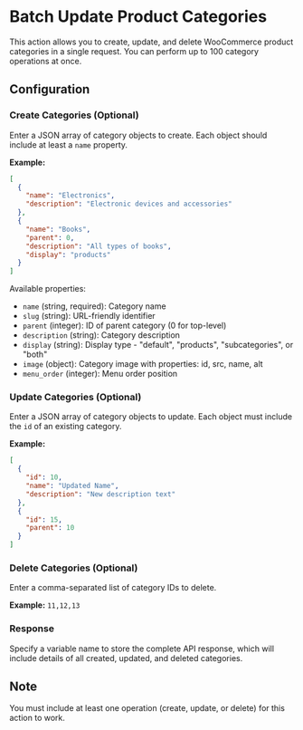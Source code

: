 # Batch Update Product Categories

This action allows you to create, update, and delete WooCommerce product categories in a single request. You can perform up to 100 category operations at once.

## Configuration

### Create Categories (Optional)
Enter a JSON array of category objects to create. Each object should include at least a `name` property.

**Example:**
```json
[
  {
    "name": "Electronics",
    "description": "Electronic devices and accessories"
  },
  {
    "name": "Books",
    "parent": 0,
    "description": "All types of books",
    "display": "products"
  }
]
```

Available properties:
- `name` (string, required): Category name
- `slug` (string): URL-friendly identifier
- `parent` (integer): ID of parent category (0 for top-level)
- `description` (string): Category description
- `display` (string): Display type - "default", "products", "subcategories", or "both"
- `image` (object): Category image with properties: id, src, name, alt
- `menu_order` (integer): Menu order position

### Update Categories (Optional)
Enter a JSON array of category objects to update. Each object must include the `id` of an existing category.

**Example:**
```json
[
  {
    "id": 10,
    "name": "Updated Name",
    "description": "New description text"
  },
  {
    "id": 15,
    "parent": 10
  }
]
```

### Delete Categories (Optional)
Enter a comma-separated list of category IDs to delete.

**Example:** `11,12,13`

### Response
Specify a variable name to store the complete API response, which will include details of all created, updated, and deleted categories.

## Note
You must include at least one operation (create, update, or delete) for this action to work.